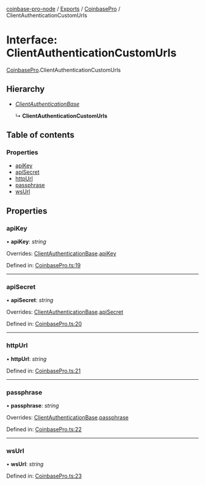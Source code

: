 [coinbase-pro-node](../README.md) / [Exports](../modules.md) / [CoinbasePro](../modules/coinbasepro.md) / ClientAuthenticationCustomUrls

# Interface: ClientAuthenticationCustomUrls

[CoinbasePro](../modules/coinbasepro.md).ClientAuthenticationCustomUrls

## Hierarchy

- [_ClientAuthenticationBase_](coinbasepro.clientauthenticationbase.md)

  ↳ **ClientAuthenticationCustomUrls**

## Table of contents

### Properties

- [apiKey](coinbasepro.clientauthenticationcustomurls.md#apikey)
- [apiSecret](coinbasepro.clientauthenticationcustomurls.md#apisecret)
- [httpUrl](coinbasepro.clientauthenticationcustomurls.md#httpurl)
- [passphrase](coinbasepro.clientauthenticationcustomurls.md#passphrase)
- [wsUrl](coinbasepro.clientauthenticationcustomurls.md#wsurl)

## Properties

### apiKey

• **apiKey**: _string_

Overrides: [ClientAuthenticationBase](coinbasepro.clientauthenticationbase.md).[apiKey](coinbasepro.clientauthenticationbase.md#apikey)

Defined in: [CoinbasePro.ts:19](https://github.com/bennycode/coinbase-pro-node/blob/3a89239/src/CoinbasePro.ts#L19)

---

### apiSecret

• **apiSecret**: _string_

Overrides: [ClientAuthenticationBase](coinbasepro.clientauthenticationbase.md).[apiSecret](coinbasepro.clientauthenticationbase.md#apisecret)

Defined in: [CoinbasePro.ts:20](https://github.com/bennycode/coinbase-pro-node/blob/3a89239/src/CoinbasePro.ts#L20)

---

### httpUrl

• **httpUrl**: _string_

Defined in: [CoinbasePro.ts:21](https://github.com/bennycode/coinbase-pro-node/blob/3a89239/src/CoinbasePro.ts#L21)

---

### passphrase

• **passphrase**: _string_

Overrides: [ClientAuthenticationBase](coinbasepro.clientauthenticationbase.md).[passphrase](coinbasepro.clientauthenticationbase.md#passphrase)

Defined in: [CoinbasePro.ts:22](https://github.com/bennycode/coinbase-pro-node/blob/3a89239/src/CoinbasePro.ts#L22)

---

### wsUrl

• **wsUrl**: _string_

Defined in: [CoinbasePro.ts:23](https://github.com/bennycode/coinbase-pro-node/blob/3a89239/src/CoinbasePro.ts#L23)
